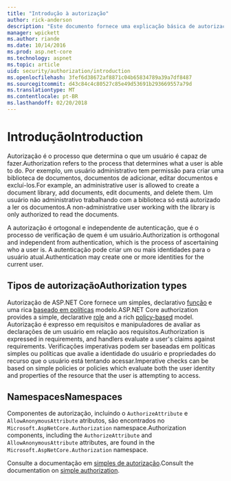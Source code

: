 ```yaml
---
title: "Introdução à autorização"
author: rick-anderson
description: "Este documento fornece uma explicação básica de autorização e explica como autorização se relaciona com ASP.NET Core."
manager: wpickett
ms.author: riande
ms.date: 10/14/2016
ms.prod: asp.net-core
ms.technology: aspnet
ms.topic: article
uid: security/authorization/introduction
ms.openlocfilehash: 3fef6d38672af8871c04b65834789a39a7df8487
ms.sourcegitcommit: d43c84c4c80527c85e49d53691b293669557a79d
ms.translationtype: MT
ms.contentlocale: pt-BR
ms.lasthandoff: 02/20/2018
---
```

# <a name="introduction"></a><span data-ttu-id="2299d-103">Introdução</span><span class="sxs-lookup"><span data-stu-id="2299d-103">Introduction</span></span>

<a name="security-authorization-introduction"></a>

<span data-ttu-id="2299d-104">Autorização é o processo que determina o que um usuário é capaz de fazer.</span><span class="sxs-lookup"><span data-stu-id="2299d-104">Authorization refers to the process that determines what a user is able to do.</span></span> <span data-ttu-id="2299d-105">Por exemplo, um usuário administrativo tem permissão para criar uma biblioteca de documentos, documentos de adicionar, editar documentos e excluí-los.</span><span class="sxs-lookup"><span data-stu-id="2299d-105">For example, an administrative user is allowed to create a document library, add documents, edit documents, and delete them.</span></span> <span data-ttu-id="2299d-106">Um usuário não administrativo trabalhando com a biblioteca só está autorizado a ler os documentos.</span><span class="sxs-lookup"><span data-stu-id="2299d-106">A non-administrative user working with the library is only authorized to read the documents.</span></span>

<span data-ttu-id="2299d-107">A autorização é ortogonal e independente de autenticação, que é o processo de verificação de quem é um usuário.</span><span class="sxs-lookup"><span data-stu-id="2299d-107">Authorization is orthogonal and independent from authentication, which is the process of ascertaining who a user is.</span></span> <span data-ttu-id="2299d-108">A autenticação pode criar um ou mais identidades para o usuário atual.</span><span class="sxs-lookup"><span data-stu-id="2299d-108">Authentication may create one or more identities for the current user.</span></span>

## <a name="authorization-types"></a><span data-ttu-id="2299d-109">Tipos de autorização</span><span class="sxs-lookup"><span data-stu-id="2299d-109">Authorization types</span></span>

<span data-ttu-id="2299d-110">Autorização de ASP.NET Core fornece um simples, declarativo [função](roles.md) e uma rica [baseado em políticas](policies.md) modelo.</span><span class="sxs-lookup"><span data-stu-id="2299d-110">ASP.NET Core authorization provides a simple, declarative [role](roles.md) and a rich [policy-based](policies.md) model.</span></span> <span data-ttu-id="2299d-111">Autorização é expresso em requisitos e manipuladores de avaliar as declarações de um usuário em relação aos requisitos.</span><span class="sxs-lookup"><span data-stu-id="2299d-111">Authorization is expressed in requirements, and handlers evaluate a user's claims against requirements.</span></span> <span data-ttu-id="2299d-112">Verificações imperativas podem ser baseadas em políticas simples ou políticas que avalie a identidade do usuário e propriedades do recurso que o usuário está tentando acessar.</span><span class="sxs-lookup"><span data-stu-id="2299d-112">Imperative checks can be based on simple policies or policies which evaluate both the user identity and properties of the resource that the user is attempting to access.</span></span>

## <a name="namespaces"></a><span data-ttu-id="2299d-113">Namespaces</span><span class="sxs-lookup"><span data-stu-id="2299d-113">Namespaces</span></span>

<span data-ttu-id="2299d-114">Componentes de autorização, incluindo o `AuthorizeAttribute` e `AllowAnonymousAttribute` atributos, são encontrados no `Microsoft.AspNetCore.Authorization` namespace.</span><span class="sxs-lookup"><span data-stu-id="2299d-114">Authorization components, including the `AuthorizeAttribute` and `AllowAnonymousAttribute` attributes, are found in the `Microsoft.AspNetCore.Authorization` namespace.</span></span>

<span data-ttu-id="2299d-115">Consulte a documentação em [simples de autorização](xref:security/authorization/simple).</span><span class="sxs-lookup"><span data-stu-id="2299d-115">Consult the documentation on [simple authorization](xref:security/authorization/simple).</span></span>
